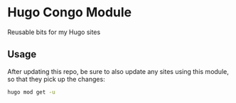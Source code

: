 # Hugo Congo Module
Reusable bits for my Hugo sites

## Usage
After updating this repo, be sure to also update any sites using this module, so that they pick up the changes:
```bash
hugo mod get -u
```